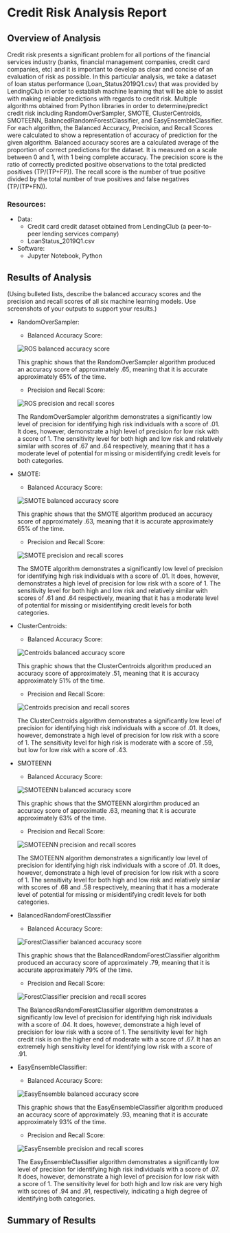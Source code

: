 # Credit Risk Analysis Report

## Overview of Analysis 
Credit risk presents a significant problem for all portions of the financial services industry (banks, financial management companies, credit card companies, etc) and it is important to develop as clear and concise of an evaluation of risk as possible.  In this particular analysis, we take a dataset of loan status performance (Loan_Status2019Q1.csv) that was provided by LendingClub in order to establish machine learning that will be able to assist with making reliable predictions with regards to credit risk.  Multiple algorithms obtained from Python libraries in order to determine/predict credit risk including RandomOverSampler, SMOTE, ClusterCentroids, SMOTEENN, BalancedRandomForestClassifier, and EasyEnsembleClassifier.  For each algorithm, the Balanced Accuracy, Precision, and Recall Scores were calculated to show a representation of accuracy of prediction for the given algorithm.  Balanced accuracy scores are a calculated average  of the proportion of correct predictions for the dataset.  It is measured on a scale between 0 and 1, with 1 being complete accuracy.  The precision score is the ratio of correctly predicted positive observations to the total predicted positives (TP/(TP+FP)).  The recall score is the number of true positive divided by the total number of true positives and false negatives (TP/(TP+FN)).  



###  Resources:
*  Data: 
    *  Credit card credit dataset obtained from LendingClub (a peer-to-peer lending services company)
    *  LoanStatus_2019Q1.csv
*  Software:
    *  Jupyter Notebook, Python

##  Results of Analysis
(Using bulleted lists, describe the balanced accuracy scores and the precision and recall scores of all six machine learning models. Use screenshots of your outputs to support your results.)
*  RandomOverSampler:
    *  Balanced Accuracy Score:
    
    ![ROS balanced accuracy score](https://user-images.githubusercontent.com/85641017/138126120-6a8be898-17a8-4d81-8de7-8e75953adb4c.png)
    
    This graphic shows that the RandomOverSampler algorithm produced an accuracy score of approximately .65, meaning that it is accurate approximately 65% of the time.

    *  Precision and Recall Score:
    
    ![ROS precision and recall scores](https://user-images.githubusercontent.com/85641017/138126334-a0efb4be-1216-431a-83b3-295a80fa1c28.png)
    
    The RandomOverSampler algorithm demonstrates a significantly low level of precision for identifying high risk individuals with a score of .01.  It does, however, demonstrate a high level of precision for low risk with a score of 1.  The sensitivity level for both high and low risk and relatively similar with scores of .67 and .64 respectively, meaning that it has a moderate level of potential for missing or misidentifying credit levels for both categories.  

*  SMOTE:
    *  Balanced Accuracy Score:
    
    ![SMOTE balanced accuracy score](https://user-images.githubusercontent.com/85641017/138129475-56ad3556-7405-4540-b37c-cdd63c5fa68d.png)

    This graphic shows that the SMOTE algorithm produced an accuracy score of approximately .63, meaning that it is accurate approximately 65% of the time.
    
    *  Precision and Recall Score:
    
    ![SMOTE precision and recall scores](https://user-images.githubusercontent.com/85641017/138129657-adb96976-caad-4d57-b00d-df28e8bcc346.png)

    The SMOTE algorithm demonstrates a significantly low level of precision for identifying high risk individuals with a score of .01.  It does, however, demonstrates a high level of precision for low risk with a score of 1.  The sensitivity level for both high and low risk and relatively similar with scores of .61 and .64 respectively, meaning that it has a moderate level of potential for missing or misidentifying credit levels for both categories.
    
*  ClusterCentroids:
    *  Balanced Accuracy Score:
    
    ![Centroids balanced accuracy score](https://user-images.githubusercontent.com/85641017/138129930-b2ba2ba2-3dcc-4f0a-b762-a7623468764c.png)

    This graphic shows that the ClusterCentroids algorithm produced an accuracy score of approximately .51, meaning that it is accuracy approximately 51% of the time.
   
    *  Precision and Recall Score:
    
    ![Centroids precision and recall scores](https://user-images.githubusercontent.com/85641017/138130062-2abdbcfc-6f4f-4af0-b2f9-4a3f428b07ad.png)

    The ClusterCentroids algorithm demonstrates a significantly low level of precision for identifying high risk individuals with a score of .01.  It does, however, demonstrate a high level of precision for low risk with a score of 1.  The sensitivity level for high risk is moderate with a score of .59, but low for low risk with a score of .43.
    
*  SMOTEENN
    *  Balanced Accuracy Score:
    
    ![SMOTEENN balanced accuracy score](https://user-images.githubusercontent.com/85641017/138130208-d54763eb-d006-48a1-9204-96fd4ee28f63.png)

    This graphic shows that the SMOTEENN alorgirthm produced an accuracy score of approximatle .63, meaning that it is accurate approximately 63% of the time.
    
    *  Precision and Recall Score:
    
    ![SMOTEENN precision and recall scores](https://user-images.githubusercontent.com/85641017/138130358-af023d11-f48e-4413-a427-d2f593439b49.png)

    The SMOTEENN algorithm demonstrates a significantly low level of precision for identifying high risk individuals with a score of .01.  It does, however, demonstrate a high level of precision for low risk with a score of 1.  The sensitivity level for both high and low risk and relatively similar with scores of .68 and .58 respectively, meaning that it has a moderate level of potential for missing or misidentifying credit levels for both categories.
    
 
*  BalancedRandomForestClassifier
    *  Balanced Accuracy Score:
    
    ![ForestClassifier balanced accuracy score](https://user-images.githubusercontent.com/85641017/138130556-7b3692d5-eac8-4a3a-a0dd-ddf14bfbc195.png)

    This graphic shows that the BalancedRandomForestClassifier algorithm produced an accuracy score of approximately .79, meaning that it is accurate approximately 79% of the time.
    
    *  Precision and Recall Score:
    
    ![ForestClassifier precision and recall scores](https://user-images.githubusercontent.com/85641017/138130718-29f030f1-56d5-4456-99bf-5c04936a25f6.png)

    The BalancedRandomForestClassifier algorithm demonstrates a significantly low level of precision for identifying high risk individuals with a score of .04.  It does, however, demonstrate a high level of precision for low risk with a score of 1.  The sensitivity level for high credit risk is on the higher end of moderate with a score of .67.  It has an extremely high sensitivity level for identifying low risk with a score of .91.
    
*  EasyEnsembleClassifier:
    *  Balanced Accuracy Score:
    
    ![EasyEnsemble balanced accuracy score](https://user-images.githubusercontent.com/85641017/138130926-35e1e2b1-54b8-4ad8-bb32-88e7029aa013.png)

    This graphic shows that the EasyEnsembleClassifier algorithm produced an accuracy score of approximately .93, meaning that it is accurate approximately 93% of the time.
    
    *  Precision and Recall Score:
    
    ![EasyEnsemble precision and recall scores](https://user-images.githubusercontent.com/85641017/138131095-381d0c1b-5012-4ef6-9859-2f7bd1a2c010.png)

    The EasyEnsembleClassifier algorithm demonstrates a significantly low level of precision for identifying high risk individuals with a score of .07.  It does, however, demonstrate a high level of precision for low risk with a score of 1.  The sensitivity level for both high and low risk are very high with scores of .94 and .91, respectively, indicating a high degree of identifying both categories.
    
##  Summary of Results
